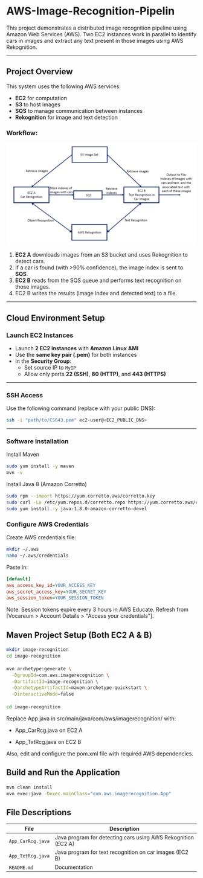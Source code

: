 # AWS-Image-Recognition-Pipelin

This project demonstrates a distributed image recognition pipeline using Amazon Web Services (AWS). Two EC2 instances work in parallel to identify cars in images and extract any text present in those images using AWS Rekognition.

---

## Project Overview

This system uses the following AWS services:

- **EC2** for computation
- **S3** to host images
- **SQS** to manage communication between instances
- **Rekognition** for image and text detection

### Workflow:

![Workflow](https://github.com/TejasW03/AWS-Image-Recognition-Pipeline/blob/main/images/workflow.PNG?raw=true)

1. **EC2 A** downloads images from an S3 bucket and uses Rekognition to detect cars.
2. If a car is found (with >90% confidence), the image index is sent to **SQS**.
3. **EC2 B** reads from the SQS queue and performs text recognition on those images.
4. EC2 B writes the results (image index and detected text) to a file.

---

## Cloud Environment Setup

### Launch EC2 Instances

- Launch **2 EC2 instances** with **Amazon Linux AMI**
- Use the **same key pair (.pem)** for both instances
- In the **Security Group**:
  - Set source IP to `MyIP`
  - Allow only ports **22 (SSH)**, **80 (HTTP)**, and **443 (HTTPS)**

---

### SSH Access

Use the following command (replace with your public DNS):

```bash
ssh -i "path/to/CS643.pem" ec2-user@<EC2_PUBLIC_DNS>
```

---

### Software Installation

Install Maven

```bash
sudo yum install -y maven
mvn -v
```

Install Java 8 (Amazon Corretto)

```bash
sudo rpm --import https://yum.corretto.aws/corretto.key
sudo curl -Lo /etc/yum.repos.d/corretto.repo https://yum.corretto.aws/corretto.repo
sudo yum install -y java-1.8.0-amazon-corretto-devel
```

### Configure AWS Credentials

Create AWS credentials file:

```bash
mkdir ~/.aws
nano ~/.aws/credentials
```

Paste in:

```ini
[default]
aws_access_key_id=YOUR_ACCESS_KEY
aws_secret_access_key=YOUR_SECRET_KEY
aws_session_token=YOUR_SESSION_TOKEN
```

Note: Session tokens expire every 3 hours in AWS Educate. Refresh from [Vocareum > Account Details > "Access your credentials"].

## Maven Project Setup (Both EC2 A & B)

```bash
mkdir image-recognition
cd image-recognition

mvn archetype:generate \
  -DgroupId=com.aws.imagerecognition \
  -DartifactId=image-recognition \
  -DarchetypeArtifactId=maven-archetype-quickstart \
  -DinteractiveMode=false

cd image-recognition
```

Replace App.java in src/main/java/com/aws/imagerecognition/ with:

- App_CarRcg.java on EC2 A

- App_TxtRcg.java on EC2 B

Also, edit and configure the pom.xml file with required AWS dependencies.

## Build and Run the Application

```bash
mvn clean install
mvn exec:java -Dexec.mainClass="com.aws.imagerecognition.App"
```

## File Descriptions

| File              | Description                                                   |
| ----------------- | ------------------------------------------------------------- |
| `App_CarRcg.java` | Java program for detecting cars using AWS Rekognition (EC2 A) |
| `App_TxtRcg.java` | Java program for text recognition on car images (EC2 B)       |
| `README.md`       | Documentation                                                 |
